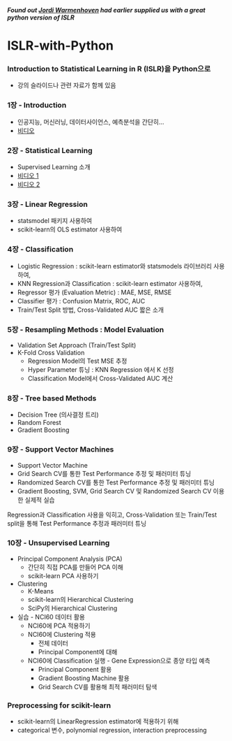***Found out [Jordi Warmenhoven](https://github.com/JWarmenhoven/ISLR-python.git) had earlier supplied us with a great python version of ISLR***  

# ISLR-with-Python
### Introduction to Statistical Learning in R (ISLR)을 Python으로  
-  강의 슬라이드나 관련 자료가 함께 있음 

  
### 1장 - Introduction
* 인공지능, 머신러닝, 데이터사이언스, 예측분석을 간단히...
* [비디오](https://www.youtube.com/watch?v=MShERLhFg70)


### 2장 - Statistical Learning
* Supervised Learning 소개   
* [비디오 1](https://www.youtube.com/watch?v=cyCJMVNhfnI)
* [비디오 2](https://www.youtube.com/watch?v=3jzZ7VwcP_E)


### 3장 - Linear Regression
* statsmodel 패키지 사용하여  
* scikit-learn의 OLS estimator 사용하여


### 4장 - Classification 
* Logistic Regression : scikit-learn estimator와 statsmodels 라이브러리 사용하여, 
* KNN Regression과 Classification : scikit-learn estimator 사용하여,
* Regressor 평가 (Evaluation Metric) : MAE, MSE, RMSE 
* Classifier 평가 : Confusion Matrix, ROC, AUC
* Train/Test Split 방법, Cross-Validated AUC 짧은 소개 

### 5장 - Resampling Methods : Model Evaluation
* Validation Set Approach (Train/Test Split)
* K-Fold Cross Validation
  - Regression Model의 Test MSE 추정
  - Hyper Parameter 튜닝 : KNN Regression 에서 K 선정 
  - Classification Model에서 Cross-Validated AUC 계산
  
### 8장 - Tree based Methods 
* Decision Tree (의사결정 트리)
* Random Forest
* Gradient Boosting

### 9장 - Support Vector Machines  
* Support Vector Machine 
* Grid Search CV를 통한 Test Performance 추정 및 패러미터 튜닝 
* Randomized Search CV를 통한 Test Performance 추정 및 패러미터 튜닝
* Gradient Boosting, SVM, Grid Search CV 및 Randomized Search CV 이용한 실제적 실습 

Regression과 Classification 사용을 익히고, Cross-Validation 또는 Train/Test split을 통해 Test Performance 추정과 패러미터 튜닝 
  
### 10장 - Unsupervised Learning   
* Principal Component Analysis (PCA)
  - 간단히 직접 PCA를 만들어 PCA 이해 
  - scikit-learn PCA 사용하기 
* Clustering
  - K-Means
  - scikit-learn의 Hierarchical Clustering
  - SciPy의 Hierarchical Clustering
* 실습 - NCI60 데이터 활용
  - NCI60에 PCA 적용하기
  - NCI60에 Clustering 적용 
    - 전체 데이터
	- Principal Component에 대해 
  - NCI60에 Classification 실행 - Gene Expression으로 종양 타입 예측
	- Principal Component 활용
	- Gradient Boosting Machine 활용
	- Grid Search CV를 활용해 최적 패러미터 탐색 
  
### Preprocessing for scikit-learn
* scikit-learn의 LinearRegression estimator에 적용하기 위해  
* categorical 변수, polynomial regression, interaction preprocessing 